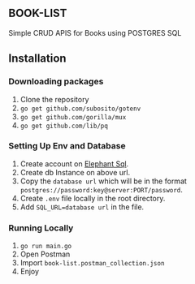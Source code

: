 ## BOOK-LIST

Simple CRUD APIS for Books using POSTGRES SQL

## Installation

### Downloading packages

1. Clone the repository
2. `go get github.com/subosito/gotenv`
2. `go get github.com/gorilla/mux`
4. `go get github.com/lib/pq`

### Setting Up Env and Database

1. Create account on [Elephant Sql](https://customer.elephantsql.com/instance).
2. Create db Instance on above url.
3. Copy the `database url` which will be in the format `postgres://password:key@server:PORT/password`.
4. Create `.env` file locally in the root directory.
5. Add `SQL_URL=database url` in the file.

### Running Locally
1. `go run main.go`
2. Open Postman
3. Import `book-list.postman_collection.json`
4. Enjoy